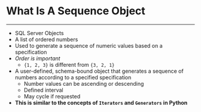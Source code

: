 # What Is A Sequence Object

---

- SQL Server Objects
- A list of ordered numbers
- Used to generate a sequence of numeric values based on a specification
- *Order is important*
  - `{1, 2, 3}` is different from `{3, 2, 1}`
- A user-defined, schema-bound object that generates a sequence of numbers according to a specified specification
  - Number values can be ascending or descending
  - Defined interval
  - May cycle if requested
- **This is similar to the concepts of `Iterators` and `Generators` in Python**
